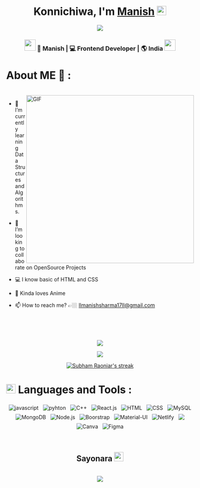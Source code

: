 <div align="center">
   <h1>Konnichiwa, I'm <a href="https://www.linkedin.com/in/manish-sharma-2a6778212/">Manish</a> <img src="https://media3.giphy.com/media/lN43HqgTKEczYIPMnK/giphy.gif?cid=ecf05e47b2kjotf69we5zyyj06es4hs7ldumnm8rcz9ybrh3&rid=giphy.gif&ct=s" width="25px"> </h1>
   
   
   <img src="https://media1.giphy.com/media/37Md3lHS7s6k2tHIp7/giphy.gif"> 
</div>

<div align="center">
<h3><img src="https://media1.giphy.com/media/hr9TmXTveS8jrx8OtK/giphy.gif?cid=ecf05e47hr5rmyekl7iukxr6omx0ogni30045vyl4rryfq4i&rid=giphy.gif&ct=s" width="30"> 🤹 Manish | 💻 Frontend Developer | 🌎 India <img src="https://media0.giphy.com/media/lZNn9453ha2veDGj8r/giphy.gif?cid=ecf05e47hr5rmyekl7iukxr6omx0ogni30045vyl4rryfq4i&rid=giphy.gif&ct=s" width="30"></h3>
</div>

<h1>About ME 💬 :</h1>

<br />
<img align="right" height="450px" width="450px" alt="GIF" src="https://c.tenor.com/waCiJuYgAEAAAAAC/gojo-satoru.gif" />

 - 🌱 I’m currently learning Data Structures and Algorithms.
 
 - 👯 I’m looking to collaborate on OpenSource Projects
   
 - 💻 I know basic of HTML and CSS 
 
 - 🦋 Kinda loves Anime
 
 - 📫 How to reach me? 👉🏼 llmanishsharma17ll@gmail.com

<br/>
<br/>
<br/>
<p align="center">
<a href="https://github.com/anuraghazra/github-readme-stats"> 
    <img  src="https://github-readme-stats.vercel.app/api?username=Manish-XD&&show_icons=true&theme=cobalt"/>
  </a>
</p>

<p align="center">
  <a href="https://github.com/anuraghazra/github-readme-stats"> 
    <img  src="https://github-readme-stats.vercel.app/api/top-langs/?username=Manish-XD&layout=compact&theme=cobalt"/>
  </a>
</p>

<p align="center">
    <a href="https://github.com/SubhamRaoniar28/github-readme-streak-stats">
        <img title="🔥 Get streak stats for your profile at git.io/streak-stats" alt="Subham Raoniar's streak" src="https://github-readme-streak-stats.herokuapp.com/?user=Manish-XD&theme=black-ice&hide_border=true&stroke=0000&background=060A0CD0"/>
    </a>
</p>

<h1><img src="https://media2.giphy.com/media/hiJ9ypGI5tIKdwKoK2/giphy.gif?cid=ecf05e47v6iltubbjsqfvalx6ca5za9nxughsy3cbf6jwltv&rid=giphy.gif&ct=s" width="25px"> Languages and Tools :</h1>

<p align="center">
  <img src = "https://img.shields.io/badge/JavaScript-F7DF1E?style=for-the-badge&logo=javascript&logoColor=black"  alt="javascript" style="vertical-align:top; margin:4px" >
  <img src = "https://img.shields.io/badge/Python-FFD43B?style=for-the-badge&logo=python&logoColor=darkgreen"  alt="pyhton" style="vertical-align:top; margin:4px" >
  <img src = "https://img.shields.io/badge/C%2B%2B-00599C?style=for-the-badge&logo=c%2B%2B&logoColor=white"  alt="C++" style="vertical-align:top; margin:4px" >
  <img src = "https://img.shields.io/badge/React-20232A?style=for-the-badge&logo=react&logoColor=61DAFB"  alt="React.js" style="vertical-align:top; margin:4px" > 
  <img src = "https://img.shields.io/badge/HTML5-E34F26?style=for-the-badge&logo=html5&logoColor=white"  alt="HTML" style="vertical-align:top; margin:4px" >
  <img src = "https://img.shields.io/badge/CSS3-1572B6?style=for-the-badge&logo=css3&logoColor=white"  alt="CSS" style="vertical-align:top; margin:4px" >
  <img src = "https://img.shields.io/badge/MySQL-00000F?style=for-the-badge&logo=mysql&logoColor=white"  alt="MySQL" style="vertical-align:top; margin:4px" >
  <img src = "https://img.shields.io/badge/MongoDB-4EA94B?style=for-the-badge&logo=mongodb&logoColor=white"  alt="MongoDB" style="vertical-align:top; margin:4px" >
  <img src = "https://img.shields.io/badge/Node.js-43853D?style=for-the-badge&logo=node.js&logoColor=white"  alt="Node.js" style="vertical-align:top; margin:4px" >
  <img src = "https://img.shields.io/badge/Bootstrap-563D7C?style=for-the-badge&logo=bootstrap&logoColor=white"  alt="Boorstrap" style="vertical-align:top; margin:4px" >
  <img src = "https://img.shields.io/badge/Material--UI-0081CB?style=for-the-badge&logo=material-ui&logoColor=white"  alt="Material-UI" style="vertical-align:top; margin:4px" > 
   <img src = "https://img.shields.io/badge/Netlify-00C7B7?style=for-the-badge&logo=netlify&logoColor=white"  alt="Netlify" style="vertical-align:top; margin:4px" >
  <img src = "https://img.shields.io/badge/Adobe%20Illustrator-FF9A00?style=for-the-badge&logo=adobe%20illustrator&logoColor=white" style="vertical-align:top; margin:4px" > 
  <img src = "https://img.shields.io/badge/Canva-%2300C4CC.svg?&style=for-the-badge&logo=Canva&logoColor=white"  alt="Canva" style="vertical-align:top; margin:4px" > 
  <img src = "https://img.shields.io/badge/Figma-F24E1E?style=for-the-badge&logo=figma&logoColor=white"  alt="Figma" style="vertical-align:top; margin:4px" >

<br/>
<br/>
<h1></h1>
<div align="center">
<h2 align="center">Sayonara <img src="https://media2.giphy.com/media/IdLrV7rsEkIllrENwI/giphy.gif?cid=ecf05e47huyfx1plodw5nbarij9v9c7atwvb4r8lsi11ycc9&rid=giphy.gif&ct=s" width="25px"></h2>
<br/>
<img align="center" src="https://media1.giphy.com/media/Q7pmmDVQ6AixW/giphy.gif?cid=ecf05e475ywvpqc4voqgvl1wz5i3q90wq1k9bqzjup54084n&rid=giphy.gif&ct=g">
</div>